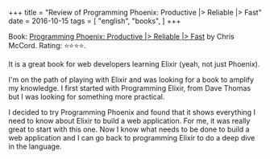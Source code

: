 +++
title = "Review of Programming Phoenix: Productive |> Reliable |> Fast"
date = 2016-10-15
tags = [
    "english",
    "books",
]
+++

Book: [Programming Phoenix: Productive |> Reliable |> Fast](https://www.goodreads.com/book/show/26871792) by Chris McCord. Rating: ⭐️⭐️⭐️⭐️.

It is a great book for web developers learning Elixir (yeah, not just Phoenix).

I'm on the path of playing with Elixir and was looking for a book to amplify my knowledge. I first started with Programming Elixir, from Dave Thomas but I was looking for something more practical.

I decided to try Programming Phoenix and found that it shows everything I need to know about Elixir to build a web application. For me, it was really great to start with this one. Now I know what needs to be done to build a web application and I can go back to programming Elixir to do a deep dive in the language.
